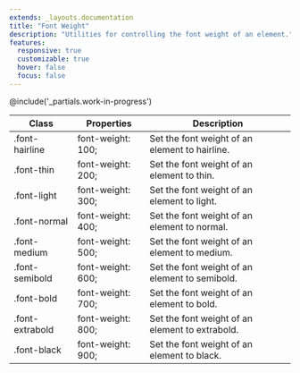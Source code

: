 ```yaml
---
extends: _layouts.documentation
title: "Font Weight"
description: "Utilities for controlling the font weight of an element."
features:
  responsive: true
  customizable: true
  hover: false
  focus: false
---
```


@include('_partials.work-in-progress')

<div class="border-t border-grey-lighter">
  <table class="w-full text-left table-collapse">
    <thead>
      <tr>
        <th class="text-sm font-semibold text-grey-darker p-2 bg-grey-lightest">Class</th>
        <th class="text-sm font-semibold text-grey-darker p-2 bg-grey-lightest">Properties</th>
        <th class="text-sm font-semibold text-grey-darker p-2 bg-grey-lightest">Description</th>
      </tr>
    </thead>
    <tbody class="align-baseline">
      <tr>
        <td class="p-2 border-t border-smoke font-mono text-xs text-purple-dark whitespace-no-wrap">.font-hairline</td>
        <td class="p-2 border-t border-smoke font-mono text-xs text-blue-dark">font-weight: 100;</td>
        <td class="p-2 border-t border-smoke text-sm text-grey-darker">Set the font weight of an element to hairline.</td>
      </tr>
      <tr>
        <td class="p-2 border-t border-smoke-light font-mono text-xs text-purple-dark whitespace-no-wrap">.font-thin</td>
        <td class="p-2 border-t border-smoke-light font-mono text-xs text-blue-dark">font-weight: 200;</td>
        <td class="p-2 border-t border-smoke-light text-sm text-grey-darker">Set the font weight of an element to thin.</td>
      </tr>
      <tr>
        <td class="p-2 border-t border-smoke-light font-mono text-xs text-purple-dark whitespace-no-wrap">.font-light</td>
        <td class="p-2 border-t border-smoke-light font-mono text-xs text-blue-dark">font-weight: 300;</td>
        <td class="p-2 border-t border-smoke-light text-sm text-grey-darker">Set the font weight of an element to light.</td>
      </tr>
      <tr>
        <td class="p-2 border-t border-smoke-light font-mono text-xs text-purple-dark whitespace-no-wrap">.font-normal</td>
        <td class="p-2 border-t border-smoke-light font-mono text-xs text-blue-dark">font-weight: 400;</td>
        <td class="p-2 border-t border-smoke-light text-sm text-grey-darker">Set the font weight of an element to normal.</td>
      </tr>
      <tr>
        <td class="p-2 border-t border-smoke-light font-mono text-xs text-purple-dark whitespace-no-wrap">.font-medium</td>
        <td class="p-2 border-t border-smoke-light font-mono text-xs text-blue-dark">font-weight: 500;</td>
        <td class="p-2 border-t border-smoke-light text-sm text-grey-darker">Set the font weight of an element to medium.</td>
      </tr>
      <tr>
        <td class="p-2 border-t border-smoke-light font-mono text-xs text-purple-dark whitespace-no-wrap">.font-semibold</td>
        <td class="p-2 border-t border-smoke-light font-mono text-xs text-blue-dark">font-weight: 600;</td>
        <td class="p-2 border-t border-smoke-light text-sm text-grey-darker">Set the font weight of an element to semibold.</td>
      </tr>
      <tr>
        <td class="p-2 border-t border-smoke-light font-mono text-xs text-purple-dark whitespace-no-wrap">.font-bold</td>
        <td class="p-2 border-t border-smoke-light font-mono text-xs text-blue-dark">font-weight: 700;</td>
        <td class="p-2 border-t border-smoke-light text-sm text-grey-darker">Set the font weight of an element to bold.</td>
      </tr>
      <tr>
        <td class="p-2 border-t border-smoke-light font-mono text-xs text-purple-dark whitespace-no-wrap">.font-extrabold</td>
        <td class="p-2 border-t border-smoke-light font-mono text-xs text-blue-dark">font-weight: 800;</td>
        <td class="p-2 border-t border-smoke-light text-sm text-grey-darker">Set the font weight of an element to extrabold.</td>
      </tr>
      <tr>
        <td class="p-2 border-t border-smoke-light font-mono text-xs text-purple-dark whitespace-no-wrap">.font-black</td>
        <td class="p-2 border-t border-smoke-light font-mono text-xs text-blue-dark">font-weight: 900;</td>
        <td class="p-2 border-t border-smoke-light text-sm text-grey-darker">Set the font weight of an element to black.</td>
      </tr>
    </tbody>
  </table>
</div>
